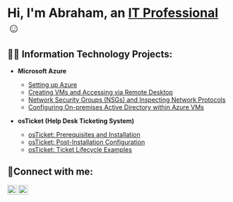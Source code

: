 <h1>Hi, I'm Abraham, an <a href="https://www.linkedin.com/in/abraham-medel-morales-b36a18a4/">IT Professional</a>☺</h1>

<h2>👨‍💻 Information Technology Projects:</h2>

- <b>Microsoft Azure</b>
  - [Setting up Azure](https://github.com/AbrahamMedelMorales/Setting-up-Azure)
  - [Creating VMs and Accessing via Remote Desktop](https://github.com/AbrahamMedelMorales/Creating-Virtual-Machines-and-Using-Remote-Desktops)
  - [Network Security Groups (NSGs) and Inspecting Network Protocols](https://github.com/AbrahamMedelMorales/Azure-Network-Protocols)
  - [Configuring On-premises Active Directory within Azure VMs](https://github.com/AbrahamMedelMorales/Configure-ad)
 
- <b>osTicket (Help Desk Ticketing System)</b>
  - [osTicket: Prerequisites and Installation](https://github.com/AbrahamMedelMorales/osticket-prereqs)
  - [osTicket: Post-Installation Configuration](https://github.com/AbrahamMedelMorales/Post-Install-Config)
  - [osTicket: Ticket Lifecycle Examples](https://github.com/AbrahamMedelMorales/Ticket-Lifecycle)

<h2>🤳Connect with me:</h2>

[<img align="left" alt="Abraham | LinkedIn" width="22px" src="https://cdn.jsdelivr.net/npm/simple-icons@v3/icons/linkedin.svg" />][linkedin]
[<img align="left" alt="Abraham | Instagram" width="22px" src="https://cdn.jsdelivr.net/npm/simple-icons@v3/icons/instagram.svg" />][instagram]


[instagram]: https://www.instagram.com/rosevilletoyotaabe/
[linkedin]: https://www.linkedin.com/in/abraham-medel-morales-b36a18a4/
